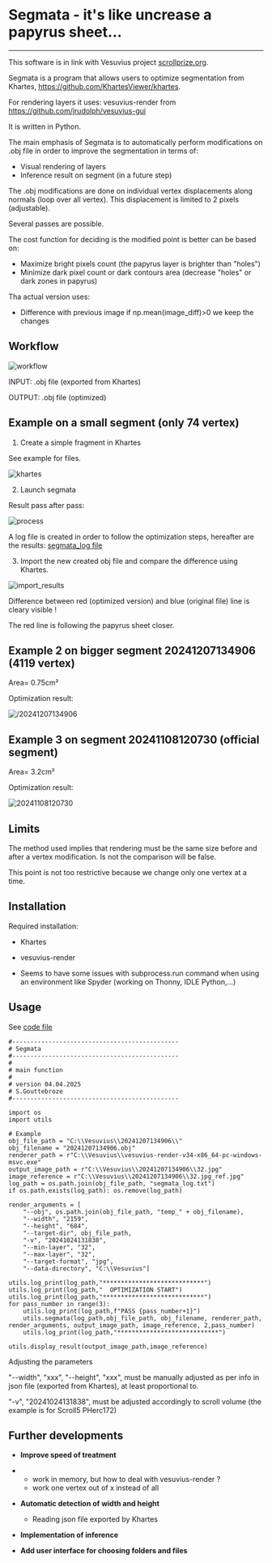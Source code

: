 # Segmata - it's like uncrease a papyrus sheet...
------------------------
This software is in link with Vesuvius project [scrollprize.org](https://scrollprize.org/).

Segmata is a program that allows users to optimize segmentation from Khartes, https://github.com/KhartesViewer/khartes.

For rendering layers it uses: vesuvius-render from https://github.com/jrudolph/vesuvius-gui

It is written in Python.


The main emphasis of Segmata is to automatically perform modifications on .obj file in order to improve the segmentation in terms of:
- Visual rendering of layers
- Inference result on segment (in a future step)

The .obj modifications are done on individual vertex displacements along normals (loop over all vertex). This displacement is limited to 2 pixels (adjustable).

Several passes are possible.

The cost function for deciding is the modified point is better can be based on:
- Maximize bright pixels count (the papyrus layer is brighter than "holes")
- Minimize dark pixel count or dark contours area (decrease "holes" or dark zones in papyrus)

Tha actual version uses:
- Difference with previous image if np.mean(image_diff)>0 we keep the changes

## Workflow

![workflow](images/segmata_workflow.jpg)

INPUT: .obj file (exported from Khartes)

OUTPUT: .obj file (optimized)


## Example on a small segment (only 74 vertex)
1. Create a simple fragment in Khartes

See example for files.

![khartes](example/khartes_view.jpg)

2. Launch segmata

Result pass after pass:

![process](example/segment_test_improvment.gif)

A log file is created in order to follow the optimization steps, hereafter are the results:
[segmata_log file](example/segmata_log.txt)

3. Import the new created obj file and compare the difference using Khartes.

![import_results](example/import_result_khartes.jpg)

Difference between red (optimized version) and blue (original file) line is cleary visible !

The red line is following the papyrus sheet closer. 


## Example 2 on bigger segment 20241207134906 (4119 vertex)
Area= 0.75cm²

Optimization result:

![/20241207134906](example/20241207134906_comparaison.png)

## Example 3 on segment 20241108120730 (official segment)
Area= 3.2cm²

Optimization result:

![20241108120730](example/20241108120730_comparaison.png)



## Limits

The method used implies that rendering must be the same size before and after a vertex modification.
Is not the comparison will be false.

This point is not too restrictive because we change only one vertex at a time.


## Installation

Required installation:
- Khartes
- vesuvius-render

- Seems to have some issues with subprocess.run command when using an environment like Spyder (working on Thonny, IDLE Python,...)

## Usage
See [code file](code/optimization_20241207134906.py)
```
#----------------------------------------------
# Segmata
#----------------------------------------------
#
# main function
#
# version 04.04.2025
# S.Gouttebroze
#----------------------------------------------

import os
import utils

# Example
obj_file_path = "C:\\Vesuvius\\20241207134906\\"
obj_filename = "20241207134906.obj"
renderer_path = r"C:\\Vesuvius\\vesuvius-render-v34-x86_64-pc-windows-msvc.exe"
output_image_path = r"C:\\Vesuvius\\20241207134906\\32.jpg"
image_reference = r"C:\\Vesuvius\\20241207134906\\32.jpg_ref.jpg"
log_path = os.path.join(obj_file_path, "segmata_log.txt")
if os.path.exists(log_path): os.remove(log_path)

render_arguments = [
    "--obj", os.path.join(obj_file_path, "temp_" + obj_filename),
    "--width", "2159",
    "--height", "684",
    "--target-dir", obj_file_path,
    "-v", "20241024131838",
    "--min-layer", "32",
    "--max-layer", "32",
    "--target-format", "jpg",
    "--data-directory", "C:\\Vesuvius"]

utils.log_print(log_path,"****************************")
utils.log_print(log_path,"  OPTIMIZATION START")
utils.log_print(log_path,"****************************")
for pass_number in range(3):
    utils.log_print(log_path,f"PASS {pass_number+1}")
    utils.segmata(log_path,obj_file_path, obj_filename, renderer_path, render_arguments, output_image_path, image_reference, 2,pass_number)
    utils.log_print(log_path,"****************************")

utils.display_result(output_image_path,image_reference)
```

Adjusting the parameters

"--width", "xxx", "--height", "xxx", must be manually adjusted as per info in json file (exported from Khartes), at least proportional to.

"-v", "20241024131838", must be adjusted accordingly to scroll volume (the example is for Scroll5 PHerc172)


## Further developments

- **Improve speed of treatment**
- - work in memory, but how to deal with vesuvius-render ?
  - work one vertex out of x instead of all
- **Automatic detection of width and height**
  - Reading json file exported by Khartes

- **Implementation of inference**
- **Add user interface for choosing folders and files**
